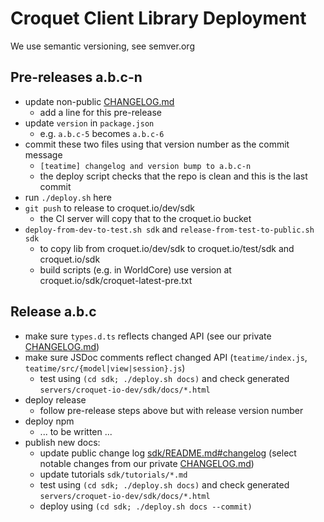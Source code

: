 # Croquet Client Library Deployment

We use semantic versioning, see semver.org

## Pre-releases a.b.c-n

* update non-public [CHANGELOG.md](./CHANGELOG.md)
  - add a line for this pre-release
* update `version` in `package.json`
  - e.g. `a.b.c-5` becomes `a.b.c-6`
* commit these two files using that version number as the commit message
  - `[teatime] changelog and version bump to a.b.c-n`
  - the deploy script checks that the repo is clean and this is the last commit
* run `./deploy.sh` here
* `git push` to release to croquet.io/dev/sdk
  - the CI server will copy that to the croquet.io bucket
* `deploy-from-dev-to-test.sh sdk` and `release-from-test-to-public.sh sdk`
  - to copy lib from croquet.io/dev/sdk to croquet.io/test/sdk and croquet.io/sdk
  - build scripts (e.g. in WorldCore) use version at croquet.io/sdk/croquet-latest-pre.txt

## Release a.b.c

* make sure `types.d.ts` reflects changed API (see our private [CHANGELOG.md](./CHANGELOG.md))
* make sure JSDoc comments reflect changed API (`teatime/index.js`, `teatime/src/{model|view|session}.js`)
  - test using `(cd sdk; ./deploy.sh docs)` and check generated `servers/croquet-io-dev/sdk/docs/*.html`
* deploy release
  - follow pre-release steps above but with release version number
* deploy npm
  - ... to be written ...
* publish new docs:
  - update public change log [sdk/README.md#changelog](../../../sdk/README.md#changelog)
    (select notable changes from our private [CHANGELOG.md](./CHANGELOG.md))
  - update tutorials `sdk/tutorials/*.md`
  - test using `(cd sdk; ./deploy.sh docs)` and check generated `servers/croquet-io-dev/sdk/docs/*.html`
  - deploy using `(cd sdk; ./deploy.sh docs --commit)`
